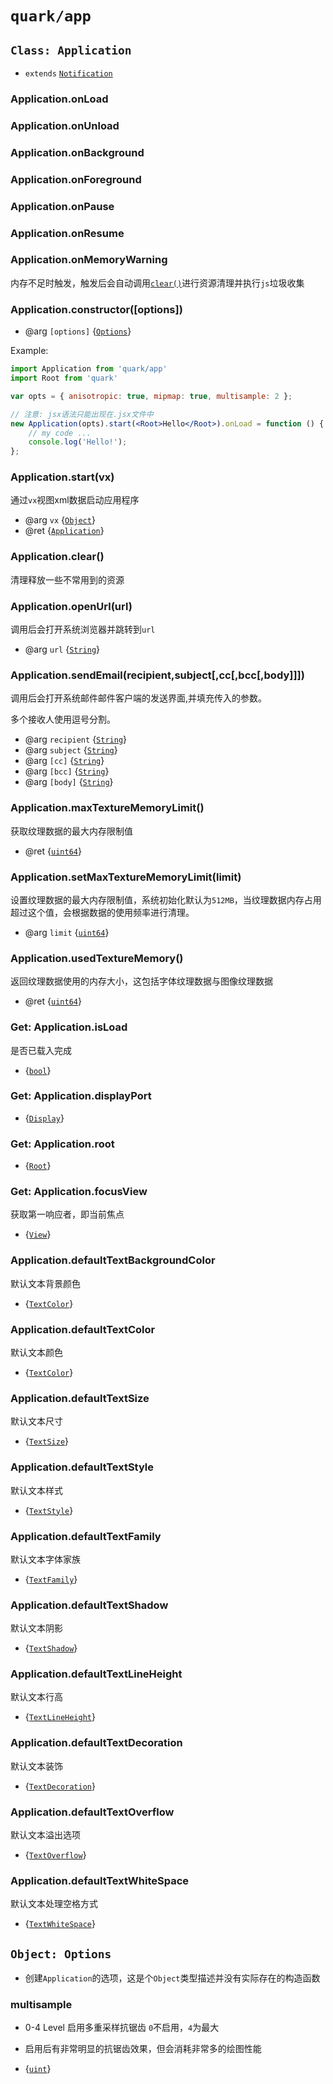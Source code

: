# `quark/app`


## `Class: Application`
* `extends` [`Notification`]

### Application.onLoad
### Application.onUnload
### Application.onBackground
### Application.onForeground
### Application.onPause
### Application.onResume
### Application.onMemoryWarning

内存不足时触发，触发后会自动调用[`clear()`]进行资源清理并执行`js`垃圾收集

### Application.constructor([options])
* @arg `[options]` {[`Options`]}

Example:

```jsx
import Application from 'quark/app'
import Root from 'quark'

var opts = { anisotropic: true, mipmap: true, multisample: 2 };

// 注意: jsx语法只能出现在.jsx文件中
new Application(opts).start(<Root>Hello</Root>).onLoad = function () {
	// my code ...
	console.log('Hello!');
};
```

### Application.start(vx)

通过`vx`视图xml数据启动应用程序

* @arg `vx` {[`Object`]}
* @ret {[`Application`]}

### Application.clear() 

清理释放一些不常用到的资源

### Application.openUrl(url)

调用后会打开系统浏览器并跳转到`url`

* @arg `url` {[`String`]}

### Application.sendEmail(recipient,subject[,cc[,bcc[,body]]])

调用后会打开系统邮件邮件客户端的发送界面,并填充传入的参数。

多个接收人使用逗号分割。

* @arg `recipient` {[`String`]}
* @arg `subject` {[`String`]}
* @arg `[cc]` {[`String`]}
* @arg `[bcc]` {[`String`]}
* @arg `[body]` {[`String`]}


### Application.maxTextureMemoryLimit()

获取纹理数据的最大内存限制值

* @ret {[`uint64`]}

### Application.setMaxTextureMemoryLimit(limit)

设置纹理数据的最大内存限制值，系统初始化默认为`512MB`，当纹理数据内存占用超过这个值，会根据数据的使用频率进行清理。

* @arg `limit` {[`uint64`]}

### Application.usedTextureMemory()

返回纹理数据使用的内存大小，这包括字体纹理数据与图像纹理数据

* @ret {[`uint64`]}

### Get: Application.isLoad 

是否已载入完成

* {[`bool`]}

### Get: Application.displayPort 

* {[`Display`]}

### Get: Application.root 

* {[`Root`]}

### Get: Application.focusView 

获取第一响应者，即当前焦点

* {[`View`]}

### Application.defaultTextBackgroundColor 

默认文本背景颜色

* {[`TextColor`]}

### Application.defaultTextColor 

默认文本颜色

* {[`TextColor`]}

### Application.defaultTextSize 

默认文本尺寸

* {[`TextSize`]}

### Application.defaultTextStyle 

默认文本样式

* {[`TextStyle`]}

### Application.defaultTextFamily 

默认文本字体家族

* {[`TextFamily`]}

### Application.defaultTextShadow 

默认文本阴影

* {[`TextShadow`]}

### Application.defaultTextLineHeight 

默认文本行高

* {[`TextLineHeight`]}

### Application.defaultTextDecoration 

默认文本装饰

* {[`TextDecoration`]}

### Application.defaultTextOverflow 

默认文本溢出选项

* {[`TextOverflow`]}

### Application.defaultTextWhiteSpace 

默认文本处理空格方式

* {[`TextWhiteSpace`]}


## `Object: Options`

* 创建`Application`的选项，这是个`Object`类型描述并没有实际存在的构造函数

### multisample

* 0-4 Level 启用多重采样抗锯齿 `0`不启用，`4`为最大

* 启用后有非常明显的抗锯齿效果，但会消耗非常多的绘图性能

* {[`uint`]} 


[`Class`]: https://developer.mozilla.org/en-US/docs/Web/JavaScript/Reference/Classes
[`Object`]: https://developer.mozilla.org/en-US/docs/Web/JavaScript/Reference/Global_Objects/Object
[`Array`]: https://developer.mozilla.org/en-US/docs/Web/JavaScript/Reference/Global_Objects/Array
[`Function`]: https://developer.mozilla.org/en-US/docs/Web/JavaScript/Reference/Global_Objects/Function
[`Date`]: https://developer.mozilla.org/en-US/docs/Web/JavaScript/Reference/Global_Objects/Date
[`RegExp`]: https://developer.mozilla.org/en-US/docs/Web/JavaScript/Reference/Global_Objects/RegExp
[`ArrayBuffer`]: https://developer.mozilla.org/en-US/docs/Web/JavaScript/Reference/Global_Objects/ArrayBuffer
[`TypedArray`]: https://developer.mozilla.org/en-US/docs/Web/JavaScript/Reference/Global_Objects/TypedArray
[`String`]: https://developer.mozilla.org/en-US/docs/Web/JavaScript/Reference/Global_Objects/String
[`Number`]: https://developer.mozilla.org/en-US/docs/Web/JavaScript/Reference/Global_Objects/Number
[`Boolean`]: https://developer.mozilla.org/en-US/docs/Web/JavaScript/Reference/Global_Objects/Boolean
[`null`]: https://developer.mozilla.org/en-US/docs/Web/JavaScript/Reference/Global_Objects/null
[`undefined`]: https://developer.mozilla.org/en-US/docs/Web/JavaScript/Reference/Global_Objects/undefined

[`int`]: native_types.md#int
[`uint`]: native_types.md#uint
[`int16`]: native_types.md#int16
[`uint16`]: native_types.md#uint16
[`int64`]: native_types.md#int64
[`uint64`]: native_types.md#uint64
[`float`]: native_types.md#float
[`double`]: native_types.md#double
[`bool`]: native_types.md#bool

[`Notification`]: event.md#class-notification
[`Application`]: app.md#class-guiapplication
[`Options`]: app.md#object-options
[`TextColor`]: value.md#class-textcolor
[`TextSize`]: value.md#class-textsize
[`TextStyle`]: value.md#class-textstyle
[`TextFamily`]: value.md#class-textfamily
[`TextShadow`]: value.md#class-textshadow
[`TextLineHeight`]: value.md#class-textlineheight
[`TextDecoration`]: value.md#class-textdecoration
[`TextOverflow`]: value.md#class-textoverflow
[`TextWhiteSpace`]: value.md#class-textwhitespace
[`Display`]: display_port.md#class-displayport
[`Root`]: quark.md#class-root
[`View`]: quark.md#class-view
[`clear()`]: app.md#guiapplication-clear
